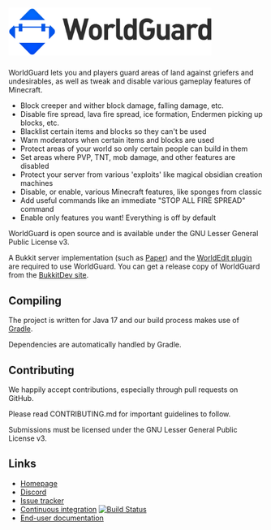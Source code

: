 <h1>
    <img src="worldguard-logo.svg" alt="WorldGuard" width="400" /> 
</h1>

WorldGuard lets you and players guard areas of land against griefers and undesirables, as well as tweak and disable various gameplay features of Minecraft.

* Block creeper and wither block damage, falling damage, etc.
* Disable fire spread, lava fire spread, ice formation, Endermen picking up blocks, etc.
* Blacklist certain items and blocks so they can't be used
* Warn moderators when certain items and blocks are used
* Protect areas of your world so only certain people can build in them
* Set areas where PVP, TNT, mob damage, and other features are disabled
* Protect your server from various 'exploits' like magical obsidian creation machines
* Disable, or enable, various Minecraft features, like sponges from classic
* Add useful commands like an immediate "STOP ALL FIRE SPREAD" command
* Enable only features you want! Everything is off by default

WorldGuard is open source and is available under the GNU Lesser
General Public License v3.

A Bukkit server implementation (such as [Paper](https://papermc.io)) and the [WorldEdit plugin](https://dev.bukkit.org/projects/worldedit) are required to use WorldGuard. You can get a release copy of WorldGuard from the [BukkitDev site](https://dev.bukkit.org/projects/worldguard).

Compiling
---------

The project is written for Java 17 and our build process makes use of
[Gradle](http://gradle.org).

Dependencies are automatically handled by Gradle.

Contributing
------------

We happily accept contributions, especially through pull requests on GitHub.

Please read CONTRIBUTING.md for important guidelines to follow.

Submissions must be licensed under the GNU Lesser General Public License v3.

Links
-----

* [Homepage](http://enginehub.org/worldguard)
* [Discord](https://discord.gg/enginehub)
* [Issue tracker](https://github.com/EngineHub/WorldGuard/issues)
* [Continuous integration](http://builds.enginehub.org) [![Build Status](https://ci.enginehub.org/app/rest/builds/buildType:bt11,branch:master/statusIcon.svg)](http://ci.enginehub.org/viewType.html?buildTypeId=bt11&guest=1)
* [End-user documentation](https://worldguard.enginehub.org/en/latest/)
